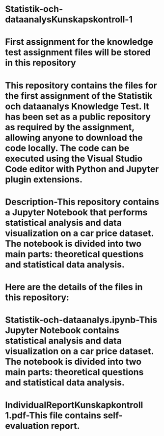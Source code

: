 # Statistik-och-dataanalysKunskapskontroll-1

# First assignment for the knowledge test assignment files will be stored in this repository

# This repository contains the files for the first assignment of the Statistik och dataanalys Knowledge Test. It has been set as a public repository as required by the assignment, allowing anyone to download the code locally. The code can be executed using the Visual Studio Code editor with Python and Jupyter plugin extensions.

# Description-This repository contains a Jupyter Notebook that performs statistical analysis and data visualization on a car price dataset. The notebook is divided into two main parts: theoretical questions and statistical data analysis.

# Here are the details of the files in this repository:

# Statistik-och-dataanalys.ipynb-This Jupyter Notebook contains statistical analysis and data visualization on a car price dataset. The notebook is divided into two main parts: theoretical questions and statistical data analysis.

# IndividualReportKunskapkontroll 1.pdf-This file contains self-evaluation report.
